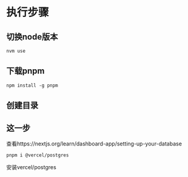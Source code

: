 # 执行步骤
## 切换node版本
```
nvm use
```

## 下载pnpm
```
npm install -g pnpm
```

## 创建目录

## 这一步
查看https://nextjs.org/learn/dashboard-app/setting-up-your-database

```
pnpm i @vercel/postgres
```
安装vercel/postgres